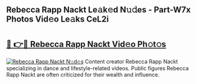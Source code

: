 ## Rebecca Rapp Nackt Le𝚊k𝚎d N𝚞𝚍es - Part-W7x Photos Vid𝚎o Le𝚊ks CeL2i

# <h2><a href="http://fbaoe45.evod.top/?m=Rebecca+Rapp+Nackt">🔗 👉🔴 Rebecca Rapp Nackt Vid𝚎o Ph𝚘t𝚘s</a></h2>

[![Rebecca Rapp Nackt N𝚞d𝚎s](https://i.imgur.com/8V9OHl7.gif)](http://fbaoe45.evod.top/?m=Rebecca+Rapp+Nackt)
Content creator Rebecca Rapp Nackt specializing in dance and lifestyle-related videos. Public figures Rebecca Rapp Nackt are often criticized for their wealth and influence. 
